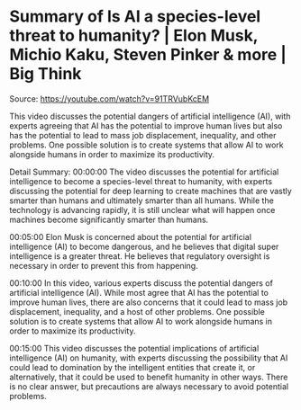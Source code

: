 # Summary of Is AI a species-level threat to humanity? | Elon Musk, Michio Kaku, Steven Pinker & more | Big Think

Source: https://youtube.com/watch?v=91TRVubKcEM

This video discusses the potential dangers of artificial intelligence (AI), with experts agreeing that AI has the potential to improve human lives but also has the potential to lead to mass job displacement, inequality, and other problems. One possible solution is to create systems that allow AI to work alongside humans in order to maximize its productivity.

Detail Summary: 
00:00:00
The video discusses the potential for artificial intelligence to become a species-level threat to humanity, with experts discussing the potential for deep learning to create machines that are vastly smarter than humans and ultimately smarter than all humans. While the technology is advancing rapidly, it is still unclear what will happen once machines become significantly smarter than humans.

00:05:00
Elon Musk is concerned about the potential for artificial intelligence (AI) to become dangerous, and he believes that digital super intelligence is a greater threat. He believes that regulatory oversight is necessary in order to prevent this from happening.

00:10:00
In this video, various experts discuss the potential dangers of artificial intelligence (AI). While most agree that AI has the potential to improve human lives, there are also concerns that it could lead to mass job displacement, inequality, and a host of other problems. One possible solution is to create systems that allow AI to work alongside humans in order to maximize its productivity.

00:15:00
This video discusses the potential implications of artificial intelligence (AI) on humanity, with experts discussing the possibility that AI could lead to domination by the intelligent entities that create it, or alternatively, that it could be used to benefit humanity in other ways. There is no clear answer, but precautions are always necessary to avoid potential problems.

